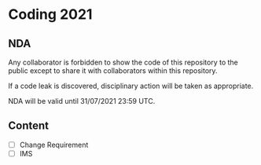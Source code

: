 # Coding 2021

## NDA

Any collaborator is forbidden to show the code of this repository to the public except to share it with collaborators within this repository.

If a code leak is discovered, disciplinary action will be taken as appropriate.

NDA will be valid until 31/07/2021 23:59 UTC.

## Content

- [ ] Change Requirement
- [ ] IMS
